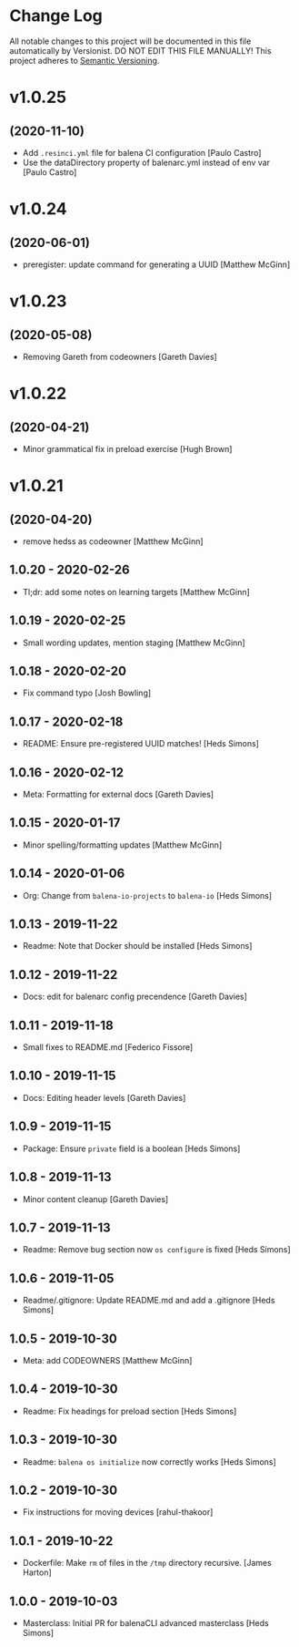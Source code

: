 # Change Log

All notable changes to this project will be documented in this file
automatically by Versionist. DO NOT EDIT THIS FILE MANUALLY!
This project adheres to [Semantic Versioning](http://semver.org/).

# v1.0.25
## (2020-11-10)

* Add `.resinci.yml` file for balena CI configuration [Paulo Castro]
* Use the dataDirectory property of balenarc.yml instead of env var [Paulo Castro]

# v1.0.24
## (2020-06-01)

* preregister: update command for generating a UUID [Matthew McGinn]

# v1.0.23
## (2020-05-08)

* Removing Gareth from codeowners [Gareth Davies]

# v1.0.22
## (2020-04-21)

* Minor grammatical fix in preload exercise [Hugh Brown]

# v1.0.21
## (2020-04-20)

* remove hedss as codeowner [Matthew McGinn]

## 1.0.20 - 2020-02-26

* Tl;dr: add some notes on learning targets [Matthew McGinn]

## 1.0.19 - 2020-02-25

* Small wording updates, mention staging [Matthew McGinn]

## 1.0.18 - 2020-02-20

* Fix command typo [Josh Bowling]

## 1.0.17 - 2020-02-18

* README: Ensure pre-registered UUID matches! [Heds Simons]

## 1.0.16 - 2020-02-12

* Meta: Formatting for external docs [Gareth Davies]

## 1.0.15 - 2020-01-17

* Minor spelling/formatting updates [Matthew McGinn]

## 1.0.14 - 2020-01-06

* Org: Change from `balena-io-projects` to `balena-io` [Heds Simons]

## 1.0.13 - 2019-11-22

* Readme: Note that Docker should be installed [Heds Simons]

## 1.0.12 - 2019-11-22

* Docs: edit for balenarc config precendence [Gareth Davies]

## 1.0.11 - 2019-11-18

* Small fixes to README.md [Federico Fissore]

## 1.0.10 - 2019-11-15

* Docs: Editing header levels [Gareth Davies]

## 1.0.9 - 2019-11-15

* Package: Ensure `private` field is a boolean [Heds Simons]

## 1.0.8 - 2019-11-13

* Minor content cleanup [Gareth Davies]

## 1.0.7 - 2019-11-13

* Readme: Remove bug section now `os configure` is fixed [Heds Simons]

## 1.0.6 - 2019-11-05

* Readme/.gitignore: Update README.md and add a .gitignore [Heds Simons]

## 1.0.5 - 2019-10-30

* Meta: add CODEOWNERS [Matthew McGinn]

## 1.0.4 - 2019-10-30

* Readme: Fix headings for preload section [Heds Simons]

## 1.0.3 - 2019-10-30

* Readme: `balena os initialize` now correctly works [Heds Simons]

## 1.0.2 - 2019-10-30

* Fix instructions for moving devices [rahul-thakoor]

## 1.0.1 - 2019-10-22

* Dockerfile: Make `rm` of files in the `/tmp` directory recursive. [James Harton]

## 1.0.0 - 2019-10-03

* Masterclass: Initial PR for balenaCLI advanced masterclass [Heds Simons]
